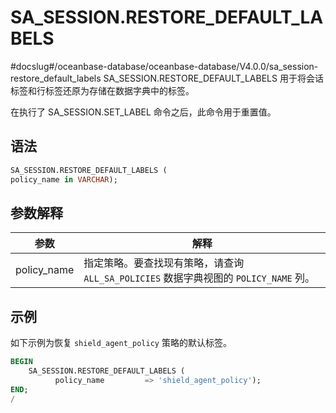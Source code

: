SA_SESSION.RESTORE_DEFAULT_LABELS 
======================================================
#docslug#/oceanbase-database/oceanbase-database/V4.0.0/sa_session-restore_default_labels
SA_SESSION.RESTORE_DEFAULT_LABELS 用于将会话标签和行标签还原为存储在数据字典中的标签。

在执行了 SA_SESSION.SET_LABEL 命令之后，此命令用于重置值。

语法 
-----------

```sql
SA_SESSION.RESTORE_DEFAULT_LABELS (
policy_name in VARCHAR);
```



参数解释 
-------------



|   **参数**    |                          **解释**                           |
|-------------|-----------------------------------------------------------|
| policy_name | 指定策略。要查找现有策略，请查询 `ALL_SA_POLICIES` 数据字典视图的 `POLICY_NAME` 列。 |



示例 
-----------

如下示例为恢复 `shield_agent_policy` 策略的默认标签。

```sql
BEGIN
    SA_SESSION.RESTORE_DEFAULT_LABELS (
          policy_name         => 'shield_agent_policy');
END;
/
```



